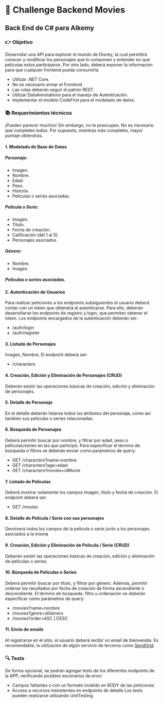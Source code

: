 # 🎥 Challenge Backend Movies
## Back End de C# para Alkemy

### 👉 Objetivo
Desarrollar una API para explorar el mundo de Disney, la cual permitirá conocer y modificar los personajes que lo componen y entender en qué películas estos participaron. Por otro lado, deberá
exponer la información para que cualquier frontend pueda consumirla.
- Utilizar .NET Core.
- No es necesario armar el Frontend.
- Las rutas deberán seguir el patrón REST.
- Utilizar DataAnnotations para el manejo de Autenticación.
- Implementar el modelo CodeFirst para el modelado de datos.

### 📚 Requerimientos técnicos
¡Pueden parecer muchos! Sin embargo, no te preocupes. No es necesario que completes todos. Por
supuesto, mientras más completes, mayor puntaje obtendrás.

#### 1. Modelado de Base de Datos
##### **Personaje:**
- Imagen.
- Nombre.
- Edad.
- Peso.
- Historia.
- Películas o series asociadas.
##### **Película o Serie:**
- Imagen.
- Título.
- Fecha de creación.
- Calificación (del 1 al 5).
- Personajes asociados.
##### **Género:**
- Nombre.
- Imagen.
##### **Películas o series asociadas.**

#### 2. Autenticación de Usuarios
Para realizar peticiones a los endpoints subsiguientes el usuario deberá contar con un token que
obtendrá al autenticarse. Para ello, deberán desarrollarse los endpoints de registro y login, que
permitan obtener el token.
Los endpoints encargados de la autenticación deberán ser:
- /auth/login
- /auth/register

#### 3. Listado de Personajes
Imagen, Nombre. El endpoint deberá ser:
- /characters

####  4. Creación, Edición y Eliminación de Personajes (CRUD)
Deberán existir las operaciones básicas de creación, edición y eliminación de personajes.

#### 5. Detalle de Personaje
En el detalle deberán listarse todos los atributos del personaje, como así también sus películas o series
relacionadas.

#### 6. Búsqueda de Personajes
Deberá permitir buscar por nombre, y filtrar por edad, peso o películas/series en las que participó.
Para especificar el término de búsqueda o filtros se deberán enviar como parámetros de query:
- GET /characters?name=nombre
- GET /characters?age=edad
- GET /characters?movies=idMovie

#### 7. Listado de Películas
Deberá mostrar solamente los campos imagen, título y fecha de creación.
El endpoint deberá ser:
- GET /movies

#### 8. Detalle de Película / Serie con sus personajes
Devolverá todos los campos de la película o serie junto a los personajes asociados a la misma

#### 9. Creación, Edición y Eliminación de Película / Serie (CRUD)
Deberán existir las operaciones básicas de creación, edición y eliminación de películas o series.

#### 10. Búsqueda de Películas o Series
Deberá permitir buscar por título, y filtrar por género. Además, permitir ordenar los resultados por fecha
de creación de forma ascendiente o descendiente.
El término de búsqueda, filtro u ordenación se deberán especificar como parámetros de query:
- /movies?name=nombre
- /movies?genre=idGenero
- /movies?order=ASC | DESC

#### 11. Envío de emails
Al registrarse en el sitio, el usuario deberá recibir un email de bienvenida. Es recomendable, la
utilización de algún servicio de terceros como [SendGrid](https://sendgrid.com/docs/for-developers/sending-email/api-getting-started/).

### 🔍 Tests
De forma opcional, se podrán agregar tests de los diferentes endpoints de la APP, verificando
posibles escenarios de error:
- Campos faltantes o con un formato inválido en BODY de las peticiones
- Acceso a recursos inexistentes en endpoints de detalle
Los tests pueden realizarse utilizando UnitTesting.
